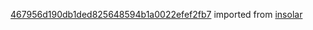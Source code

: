 [467956d190db1ded825648594b1a0022efef2fb7](https://github.com/insolar/insolar/commit/467956d190db1ded825648594b1a0022efef2fb7) imported from [insolar](https://github.com/insolar/insolar)
